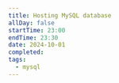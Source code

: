 ```yaml
---
title: Hosting MySQL database
allDay: false
startTime: 23:00
endTime: 23:30
date: 2024-10-01
completed: 
tags:
  - mysql
---
```

